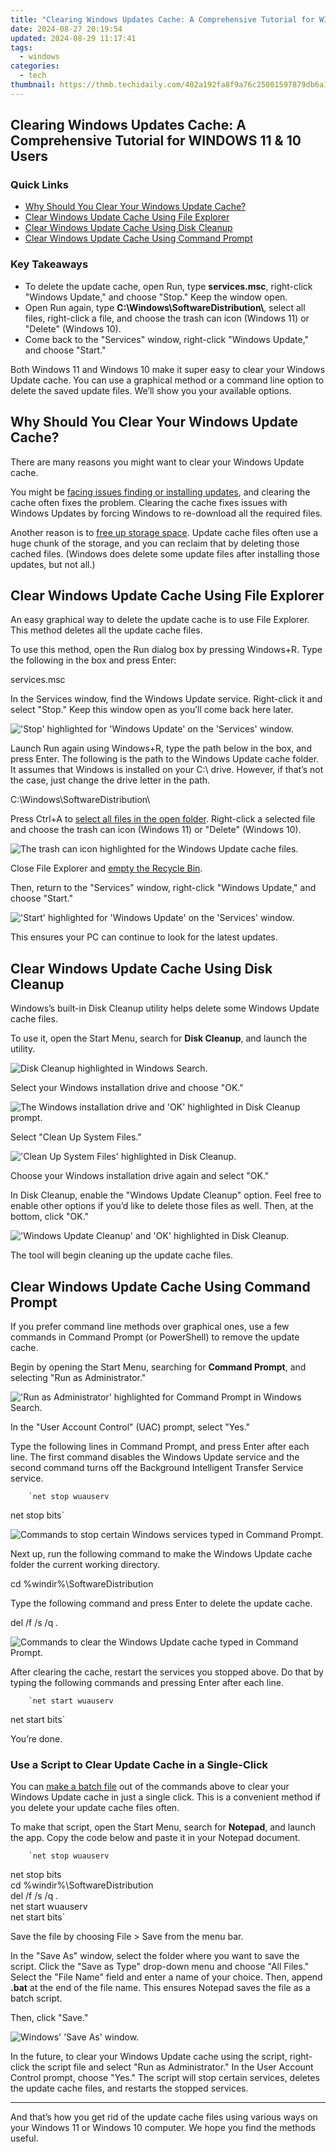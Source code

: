 ```yaml
---
title: "Clearing Windows Updates Cache: A Comprehensive Tutorial for WINDOWS 11 & 10 Users"
date: 2024-08-27 20:19:54
updated: 2024-08-29 11:17:41
tags:
  - windows
categories:
  - tech
thumbnail: https://thmb.techidaily.com/402a192fa8f9a76c25001597879db6a11d907dc8fe3db6a194aec02ff3403057.jpg
---
```


## Clearing Windows Updates Cache: A Comprehensive Tutorial for WINDOWS 11 & 10 Users

### Quick Links

* [Why Should You Clear Your Windows Update Cache?](https://techno-recovery.techidaily.com/the-ultimate-collection-of-ps-vr2-game-announcements-everything-unveiled-to-date/)
* [Clear Windows Update Cache Using File Explorer](https://screen-sharing-recording.techidaily.com/updated-masterclass-of-marksmen-select-7-superior-fps-for-2024/)
* [Clear Windows Update Cache Using Disk Cleanup](https://instagram-video-recordings.techidaily.com/in-2024-cracking-the-code-of-true-instagram-photos/)
* [Clear Windows Update Cache Using Command Prompt](https://android-location.techidaily.com/in-2024-9-best-free-android-monitoring-apps-to-monitor-phone-remotely-for-your-realme-11x-5g-drfone-by-drfone-virtual/)

### Key Takeaways

* To delete the update cache, open Run, type **services.msc**, right-click "Windows Update," and choose "Stop." Keep the window open.
* Open Run again, type **C:\\Windows\\SoftwareDistribution\\**, select all files, right-click a file, and choose the trash can icon (Windows 11) or "Delete" (Windows 10).
* Come back to the "Services" window, right-click "Windows Update," and choose "Start."

 Both Windows 11 and Windows 10 make it super easy to clear your Windows Update cache. You can use a graphical method or a command line option to delete the saved update files. We’ll show you your available options.

##  Why Should You Clear Your Windows Update Cache?

 There are many reasons you might want to clear your Windows Update cache.

 You might be [facing issues finding or installing updates](https://extra-guidance.techidaily.com/2024-approved-smoothing-out-the-rough-edges-in-photo-booth-videos/), and clearing the cache often fixes the problem. Clearing the cache fixes issues with Windows Updates by forcing Windows to re-download all the required files.

 Another reason is to [free up storage space](https://voice-adjusting.techidaily.com/premier-software-solutions-for-clearing-up-rough-audio-texture-for-2024/). Update cache files often use a huge chunk of the storage, and you can reclaim that by deleting those cached files. (Windows does delete some update files after installing those updates, but not all.)

##  Clear Windows Update Cache Using File Explorer

 An easy graphical way to delete the update cache is to use File Explorer. This method deletes all the update cache files.

 To use this method, open the Run dialog box by pressing Windows+R. Type the following in the box and press Enter:

services.msc

 In the Services window, find the Windows Update service. Right-click it and select "Stop." Keep this window open as you’ll come back here later.

!['Stop' highlighted for 'Windows Update' on the 'Services' window.](https://static1.howtogeekimages.com/wordpress/wp-content/uploads/2024/02/1-stop-windows-update-service.jpg) 

 Launch Run again using Windows+R, type the path below in the box, and press Enter. The following is the path to the Windows Update cache folder. It assumes that Windows is installed on your C:\\ drive. However, if that’s not the case, just change the drive letter in the path.

C:\Windows\SoftwareDistribution\

 Press Ctrl+A to [select all files in the open folder](https://on-screen-recording.techidaily.com/updated-effective-strategies-to-capture-and-save-google-voice-dialogues-for-2024/). Right-click a selected file and choose the trash can icon (Windows 11) or "Delete" (Windows 10).

![The trash can icon highlighted for the Windows Update cache files.](https://static1.howtogeekimages.com/wordpress/wp-content/uploads/2024/02/2-delete-windows-update-cache-files.jpg) 

 Close File Explorer and [empty the Recycle Bin](https://some-guidance.techidaily.com/new-the-complete-powerdirector-2024-users-handbook/).

 Then, return to the "Services" window, right-click "Windows Update," and choose "Start."

!['Start' highlighted for 'Windows Update' on the 'Services' window.](https://static1.howtogeekimages.com/wordpress/wp-content/uploads/2024/02/3-start-windows-update-service.jpg) 

 This ensures your PC can continue to look for the latest updates.

##  Clear Windows Update Cache Using Disk Cleanup

 Windows’s built-in Disk Cleanup utility helps delete some Windows Update cache files.

 To use it, open the Start Menu, search for **Disk Cleanup**, and launch the utility.

![Disk Cleanup highlighted in Windows Search.](https://static1.howtogeekimages.com/wordpress/wp-content/uploads/2024/02/4-run-disk-cleanup.jpg) 

 Select your Windows installation drive and choose "OK."

![The Windows installation drive and 'OK' highlighted in Disk Cleanup prompt.](https://static1.howtogeekimages.com/wordpress/wp-content/uploads/2024/02/5-choose-windows-drive.jpg) 

 Select "Clean Up System Files."

!['Clean Up System Files' highlighted in Disk Cleanup.](https://static1.howtogeekimages.com/wordpress/wp-content/uploads/2024/02/6-clean-up-system-files.jpg) 

 Choose your Windows installation drive again and select "OK."

 In Disk Cleanup, enable the "Windows Update Cleanup" option. Feel free to enable other options if you’d like to delete those files as well. Then, at the bottom, click "OK."

!['Windows Update Cleanup' and 'OK' highlighted in Disk Cleanup.](https://static1.howtogeekimages.com/wordpress/wp-content/uploads/2024/02/7-delete-windows-update-cache-disk-cleanup.jpg) 

 The tool will begin cleaning up the update cache files.

##  Clear Windows Update Cache Using Command Prompt

 If you prefer command line methods over graphical ones, use a few commands in Command Prompt (or PowerShell) to remove the update cache.

 Begin by opening the Start Menu, searching for **Command Prompt**, and selecting "Run as Administrator."

!['Run as Administrator' highlighted for Command Prompt in Windows Search.](https://static1.howtogeekimages.com/wordpress/wp-content/uploads/2024/02/8-run-cmd-as-admin.jpg) 

 In the "User Account Control" (UAC) prompt, select "Yes."

 Type the following lines in Command Prompt, and press Enter after each line. The first command disables the Windows Update service and the second command turns off the Background Intelligent Transfer Service service.

        `net stop wuauserv  
net stop bits`
    
![Commands to stop certain Windows services typed in Command Prompt.](https://static1.howtogeekimages.com/wordpress/wp-content/uploads/2024/02/9-stop-services.jpg) 

 Next up, run the following command to make the Windows Update cache folder the current working directory.

cd %windir%\SoftwareDistribution

 Type the following command and press Enter to delete the update cache.

del /f /s /q *.*

![Commands to clear the Windows Update cache typed in Command Prompt.](https://static1.howtogeekimages.com/wordpress/wp-content/uploads/2024/02/10-clear-update-cache-cmd.jpg) 

 After clearing the cache, restart the services you stopped above. Do that by typing the following commands and pressing Enter after each line.

        `net start wuauserv  
net start bits`
    
 You’re done.

###  Use a Script to Clear Update Cache in a Single-Click

 You can [make a batch file](https://android-location-track.techidaily.com/in-2024-3-solutions-to-find-your-vivo-t2-5g-current-location-of-a-mobile-number-drfone-by-drfone-virtual-android/) out of the commands above to clear your Windows Update cache in just a single click. This is a convenient method if you delete your update cache files often.

 To make that script, open the Start Menu, search for **Notepad**, and launch the app. Copy the code below and paste it in your Notepad document.

        `net stop wuauserv  
net stop bits  
cd %windir%\SoftwareDistribution  
del /f /s /q *.*  
net start wuauserv  
net start bits`
    
 Save the file by choosing File > Save from the menu bar.

 In the "Save As" window, select the folder where you want to save the script. Click the "Save as Type" drop-down menu and choose "All Files." Select the "File Name" field and enter a name of your choice. Then, append **.bat** at the end of the file name. This ensures Notepad saves the file as a batch script.

 Then, click "Save."

![Windows' 'Save As' window.](https://static1.howtogeekimages.com/wordpress/wp-content/uploads/2024/02/11-create-update-cache-removal-batch-file.jpg) 

 In the future, to clear your Windows Update cache using the script, right-click the script file and select "Run as Administrator." In the User Account Control prompt, choose "Yes." The script will stop certain services, deletes the update cache files, and restarts the stopped services.

---

 And that’s how you get rid of the update cache files using various ways on your Windows 11 or Windows 10 computer. We hope you find the methods useful.

<ins class="adsbygoogle"
     style="display:block"
     data-ad-format="autorelaxed"
     data-ad-client="ca-pub-7571918770474297"
     data-ad-slot="1223367746"></ins>



<ins class="adsbygoogle"
     style="display:block"
     data-ad-client="ca-pub-7571918770474297"
     data-ad-slot="8358498916"
     data-ad-format="auto"
     data-full-width-responsive="true"></ins>
